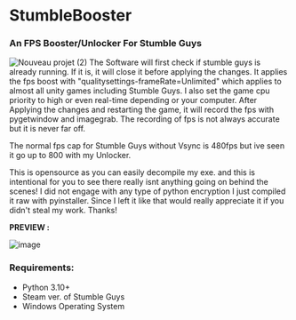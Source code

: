 # StumbleBooster

### An FPS Booster/Unlocker For Stumble Guys
![Nouveau projet (2)](https://github.com/Jxkss/StumbleBooster/assets/115944854/0f0b1dac-3472-4c99-b21d-c968f5b67bd5)
            The Software will first check if stumble guys is already running. If it is, it will close it before applying the changes.
            It applies the fps boost with "qualitysettings-frameRate=Unlimited" which applies to almost all unity games including Stumble Guys.
            I also set the game cpu priority to high or even real-time depending or your computer.
            After Applying the changes and restarting the game, it will record the fps with pygetwindow and imagegrab. The recording of fps is not always accurate but it is never far off.
            

The normal fps cap for Stumble Guys without Vsync is 480fps but ive seen it go up to 800 with my Unlocker.

This is opensource as you can easily decompile my exe. and this is intentional for you to see there really isnt anything going on behind the scenes!
I did not engage with any type of python encryption I just compiled it raw with pyinstaller.
Since I left it like that  would really appreciate it if you didn't steal my work. Thanks!

**PREVIEW :**

![image](https://github.com/Jxkss/StumbleBooster/assets/115944854/21edfa84-6ce9-4ad0-98ef-0760cda72d99)


### Requirements:

- Python 3.10+
- Steam ver. of Stumble Guys
- Windows Operating System
